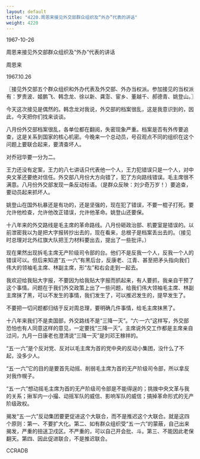 ```yaml
---
layout: default
title: "4220.周恩来接见外交部群众组织及“外办”代表的讲话"
weight: 4220
---
```


1967-10-26

周恩来接见外交部群众组织及“外办”代表的讲话

周恩来

1967.10.26

〖接见外交部五个群众组织和外办代表及外交部、外办当权派。参加接见的当权派有：罗贵波、姬鹏飞、韩念龙、徐以新、龚澎、宦乡、董越千、郝德青、姚登山。〗

今天这次接见是偶然的。韩念龙对我说，外交部的档案很乱，这是我意识到的，因此，今天把你们找来谈谈。

八月份外交部档案很乱，各单位都在翻阅，失密现象严重。档案是否有外传要追查，这是关系到国家的核心机密。今晚来一个总动员，号召观点不同的组织在这个问题上要联合起来，要清查坏人。

对乔冠华要一分为二。

王力还没有定案，王力的八七讲话只代表他一个人，王力犯错误只是一个人，对中央文革还要绝对信任。外交部八月份大方向错了，犯了方向路线错误。毛主席很不满意。八月份外交部发现一条反动标语。（是群众反映：刘少奇万岁！）要追查，要动员起来抓坏人。

姚登山在国外杭暴还是有功的，还是坚强的，现在犯了错误，不要一棍子打死。要允许他检查，允许他改正错误，允许他革命。姚登山还要保。

十八年来的外交路线是毛主席的革命路线。八月份砸政治部、机要室是错误的。以前泄密我以为是把大字报转抄出去的，现在看来，总根子是档案丢出去的。（接见时总理对北外红旗大队把王力材料要出去，提出了一些批评。）

现在果然出现拆毛主席无产阶级司令部的台。他们不是反我一个人，反我一个人的错误可以。但后来知道“五·一六”有黑后台，反康老、江青、甚至把矛头指向我们伟大的领袖毛主席、林副主席，形“左”和右会走到一起去。

我欢迎给我贴大字报，不要因为给我贴大字报而抓起来，有人要抓，我亲自干预了这个事情。问题在于我们外交政策上出了一些问题，给我们伟大领袖毛主席、林副主席抹了黑，可以不发生的事情，我们发生了，可以推迟发生的，提早发生了。

不要把一切问题都归结于反对周总理，要明确几件事情，给毛主席抹黑了。

十八年来我们不是卖国部，外交路线不是“三降一灭”。“六·一六”这样写，外交部恐怕也有人同意这样的意见，一定要找“三降一灭”。主席说外交工作都是主席亲自过问，九月一日康老也澄清说“三降一灭”是刘邓王稼祥的。

“五·一六”是个反对党、反对以毛主席为首的党中央的反动小集团，没什么了不起，没多少人。

“五·一六”它的目的是要首先动摇、削弱毛主席为首的无产阶级司令部，所以拿反对我作幌子。

“五·一六”想动摇毛主席为首的无产阶级司令部是不能得逞的；挑拨中央文革与我的关系；揪军内一小撮、动摇军队的威信、影响军队的威信；搞掉革命形式的无产阶级政权。

揭发“五·一六”反动集团要更促进这个大联合，而不是推迟这个大联合。就是这四个原则：第一、不要扩大化。第二、如有群众组织受“五·一六”的蒙蔽，自己出来揭发，严重的扭送卫戍区。不严重的，可以自己开会批、斗。第三、不能因此老保翻天。第四、因此促进联合，不是推迟联合。

CCRADB

